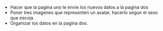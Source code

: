 - Hacer que la pagina uno le envie los nuevos datos a la pagina dos
- Poner tres imagenes que representen un avatar, hacerlo segun el sexo que escoja.
- Organizar los datos en la pagina dos.
